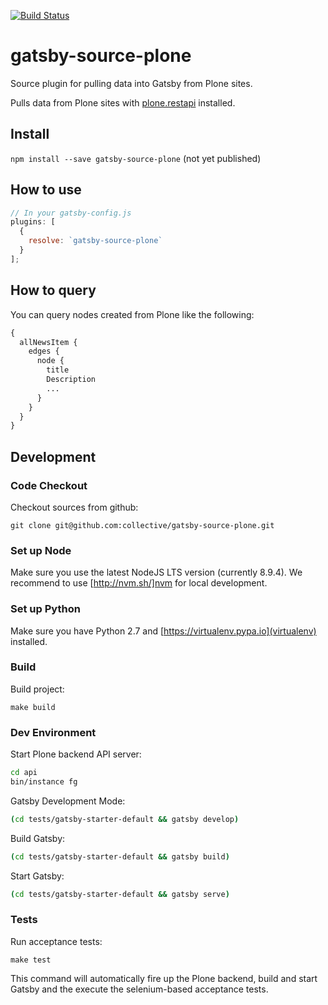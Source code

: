 [![Build Status](https://travis-ci.org/collective/gatsby-source-plone.svg?branch=add_source_dependency)](https://travis-ci.org/collective/gatsby-source-plone)

# gatsby-source-plone

Source plugin for pulling data into Gatsby from Plone sites.

Pulls data from Plone sites with
[plone.restapi](https://github.com/plone/plone.restapi) installed.

## Install

`npm install --save gatsby-source-plone` (not yet published)

## How to use

```javascript
// In your gatsby-config.js
plugins: [
  {
    resolve: `gatsby-source-plone`
  }
];
```

## How to query

You can query nodes created from Plone like the following:

```graphql
{
  allNewsItem {
    edges {
      node {
        title
        Description
        ...
      }
    }
  }
}
```

## Development

### Code Checkout

Checkout sources from github:

```bash:
git clone git@github.com:collective/gatsby-source-plone.git
```

### Set up Node

Make sure you use the latest NodeJS LTS version (currently 8.9.4). We recommend to use [http://nvm.sh/]nvm for local development.

### Set up Python

Make sure you have Python 2.7 and [https://virtualenv.pypa.io](virtualenv) installed.

### Build

Build project:

```bash:
make build
```

### Dev Environment

Start Plone backend API server:

```bash
cd api
bin/instance fg
```

Gatsby Development Mode:

```bash
(cd tests/gatsby-starter-default && gatsby develop)
```

Build Gatsby:

```bash
(cd tests/gatsby-starter-default && gatsby build)
```

Start Gatsby:
```bash
(cd tests/gatsby-starter-default && gatsby serve)
```

### Tests

Run acceptance tests:

```bash:
make test
```

This command will automatically fire up the Plone backend, build and start Gatsby and the execute the selenium-based acceptance tests.
